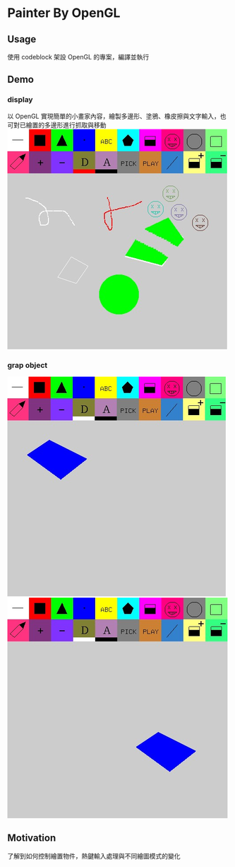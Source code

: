# Painter By OpenGL

## Usage ##
使用 codeblock 架設 OpenGL 的專案，編譯並執行

## Demo ##

### display ###
以 OpenGL 實現簡單的小畫家內容，繪製多邊形、塗鴉、橡皮擦與文字輸入，也可對已繪置的多邊形進行抓取與移動
</br>
![](/images/open.jpg)

### grap object ###
![](/images/pick1.jpg)
![](/images/pick2.jpg)
</br>

## Motivation ##
了解到如何控制繪置物件，熱鍵輸入處理與不同繪圖模式的變化
